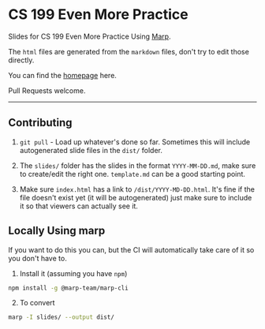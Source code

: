 # CS 199 Even More Practice

Slides for CS 199 Even More Practice Using [Marp](https://marp.app/).

The `html` files are generated from the `markdown` files, don't try to edit those directly.

You can find the [homepage](https://cs199emp.netlify.app/) here.

Pull Requests welcome. 

---

## Contributing

1. `git pull` - Load up whatever's done so far. Sometimes this will include autogenerated slide files in the `dist/` folder.

2. The `slides/` folder has the slides in the format `YYYY-MM-DD.md`, make sure to create/edit the right one. `template.md` can be a good starting point.

3. Make sure `index.html` has a link to `/dist/YYYY-MD-DD.html`. It's fine if the file doesn't exist yet (it will be autogenerated) just make sure to include it so that viewers can actually see it.

## Locally Using marp

If you want to do this you can, but the CI will automatically take care of it so you don't have to.

1. Install it (assuming you have `npm`)

```bash
npm install -g @marp-team/marp-cli
```

2. To convert
```bash
marp -I slides/ --output dist/
```